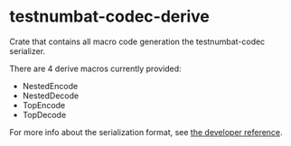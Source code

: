 # testnumbat-codec-derive

Crate that contains all macro code generation the testnumbat-codec serializer.

There are 4 derive macros currently provided:
* NestedEncode
* NestedDecode
* TopEncode
* TopDecode

For more info about the serialization format, see [the developer reference](https://docs.testnumbat.com/developers/developer-reference/testnumbat-serialization-format/).
